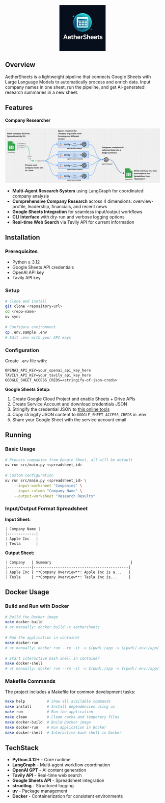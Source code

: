 <div align="center">
<img src="assets/logo-aethersheets.png" alt="AetherSheets Logo" width="150"/>
</div>

## Overview

AetherSheets is a lightweight pipeline that connects Google Sheets with Large Language Models to automatically process and enrich data. Input company names in one sheet, run the pipeline, and get AI-generated research summaries in a new sheet.

## Features

#### Company Researcher
![architecture](assets/workflow/1.png)
- **Multi-Agent Research System** using LangGraph for coordinated company analysis
- **Comprehensive Company Research** across 4 dimensions: overview-profile, leadership, financials, and recent news
- **Google Sheets Integration** for seamless input/output workflows
- **CLI Interface** with dry-run and verbose logging options
- **Real-time Web Search** via Tavily API for current information

## Installation

### Prerequisites
- Python ≥ 3.12
- Google Sheets API credentials  
- OpenAI API key
- Tavily API key

### Setup
```bash
# Clone and install
git clone <repository-url>
cd <repo-name>
uv sync

# Configure environment
cp .env.sample .env
# Edit .env with your API keys
```

### Configuration

Create `.env` file with:
```env
OPENAI_API_KEY=your_openai_api_key_here
TAVILY_API_KEY=your_tavily_api_key_here
GOOGLE_SHEET_ACCESS_CREDS=<stringify-of-json-creds>
```

**Google Sheets Setup:**
1. Create Google Cloud Project and enable Sheets + Drive APIs
2. Create Service Account and download credentials JSON
3. Stringify the credential JSON to [this online tools](https://jsonformatter.org/json-stringify-online)
4. Copy stringify JSON content to `GOOGLE_SHEET_ACCESS_CREDS` in .env
5. Share your Google Sheet with the service account email

## Running

### Basic Usage
```bash
# Process companies from Google Sheet, all will be default
uv run src/main.py <spreadsheet_id>

# Custom configuration
uv run src/main.py <spreadsheet_id> \
    --input-worksheet "Companies" \
    --input-column "Company Name" \
    --output-worksheet "Research Results"
```

### Input/Output Format Spreadsheet

**Input Sheet:**
```
| Company Name |
|-------------|
| Apple Inc   |
| Tesla       |
```

**Output Sheet:**
```
| Company   | Summary                                    |
|-----------|-------------------------------------------|  
| Apple Inc | **Company Overview**: Apple Inc is a...   |
| Tesla     | **Company Overview**: Tesla Inc is...     |
```

## Docker Usage

### Build and Run with Docker

```bash
# Build the Docker image
make docker-build
# or manually: docker build -t aethersheets .

# Run the application in container
make docker-run
# or manually: docker run --rm -it -v $(pwd):/app -v $(pwd)/.env:/app/.env aethersheets uv run python src/main.py

# Start interactive bash shell in container
make docker-shell
# or manually: docker run --rm -it -v $(pwd):/app -v $(pwd)/.env:/app/.env aethersheets
```

### Makefile Commands

The project includes a Makefile for common development tasks:

```bash
make help          # Show all available commands
make install       # Install dependencies using uv
make run           # Run the application
make clean         # Clean cache and temporary files
make docker-build  # Build Docker image
make docker-run    # Run application in Docker
make docker-shell  # Interactive bash shell in Docker
```

## TechStack

- **Python 3.12+** - Core runtime
- **LangGraph** - Multi-agent workflow coordination
- **OpenAI GPT** - AI content generation
- **Tavily API** - Real-time web search
- **Google Sheets API** - Spreadsheet integration
- **structlog** - Structured logging
- **uv** - Package management
- **Docker** - Containerization for consistent environments